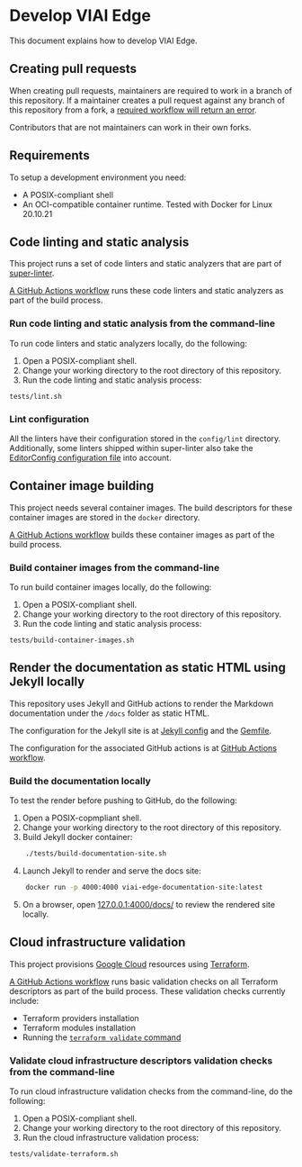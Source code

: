 # Develop VIAI Edge

This document explains how to develop VIAI Edge.

## Creating pull requests

When creating pull requests, maintainers are required to work in a branch of
this repository. If a maintainer creates a pull request against any branch of
this repository from a fork, a
[required workflow will return an error](../.github/workflows/check-pr-origin.yaml).

Contributors that are not maintainers can work in their own forks.

## Requirements

To setup a development environment you need:

- A POSIX-compliant shell
- An OCI-compatible container runtime. Tested with Docker for Linux 20.10.21

## Code linting and static analysis

This project runs a set of code linters and static analyzers that are part of
[super-linter](https://github.com/github/super-linter).

[A GitHub Actions workflow](../.github/workflows/lint.yml) runs these code
linters and static analyzers as part of the build process.

### Run code linting and static analysis from the command-line

To run code linters and static analyzers locally, do the following:

1. Open a POSIX-compliant shell.
2. Change your working directory to the root directory of this repository.
3. Run the code linting and static analysis process:

```shell
tests/lint.sh
```

### Lint configuration

All the linters have their configuration stored in the `config/lint` directory.
Additionally, some linters shipped within super-linter also take the
[EditorConfig configuration file](../.editorconfig)
into account.

## Container image building

This project needs several container images. The build descriptors for these
container images are stored in the `docker` directory.

[A GitHub Actions workflow](../.github/workflows/build-container-images.yml)
builds these container images as part of the build process.

### Build container images from the command-line

To run build container images locally, do the following:

1. Open a POSIX-compliant shell.
2. Change your working directory to the root directory of this repository.
3. Run the code linting and static analysis process:

```shell
tests/build-container-images.sh
```

## Render the documentation as static HTML using Jekyll locally

This repository uses Jekyll and GitHub actions to render the Markdown documentation
under the `/docs` folder as static HTML.

The configuration for the Jekyll site is at [Jekyll config](../docs/_config.yml) and the [Gemfile](../docs/Gemfile).

The configuration for the associated GitHub actions is at [GitHub Actions workflow](../.github/workflows/pages.yml).

### Build the documentation locally

To test the render before pushing to GitHub, do the following:

1. Open a POSIX-copmpliant shell.
2. Change your working directory to the root directory of this repository.
3. Build Jekyll docker container:

```bash
    ./tests/build-documentation-site.sh
```

4. Launch Jekyll to render and serve the docs site:

```bash
    docker run -p 4000:4000 viai-edge-documentation-site:latest
```

5. On a browser, open [127.0.0.1:4000/docs/](http://127.0.0.1:4000/docs) to review
the rendered site locally.

## Cloud infrastructure validation

This project provisions [Google Cloud](https://cloud.google.com) resources using
[Terraform](https://www.terraform.io/).

[A GitHub Actions workflow](../.github/workflows/validate-terraform.yml)
runs basic validation checks on all Terraform descriptors as part of the build
process. These validation checks currently include:

- Terraform providers installation
- Terraform modules installation
- Running the [`terraform validate` command](https://developer.hashicorp.com/terraform/cli/commands/validate)

### Validate cloud infrastructure descriptors validation checks from the command-line

To run cloud infrastructure validation checks from the command-line, do the
following:

1. Open a POSIX-compliant shell.
2. Change your working directory to the root directory of this repository.
3. Run the cloud infrastructure validation process:

```shell
tests/validate-terraform.sh
```
